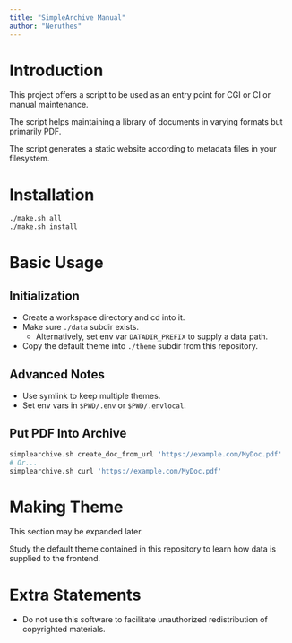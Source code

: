 ```yaml
---
title: "SimpleArchive Manual"
author: "Neruthes"
---
```




# Introduction

This project offers a script to be used as an entry point for CGI or CI or manual maintenance.

The script helps maintaining a library of documents in varying formats but primarily PDF.

The script generates a static website according to metadata files in your filesystem.




# Installation

```sh
./make.sh all
./make.sh install
```




# Basic Usage

## Initialization

- Create a workspace directory and cd into it.
- Make sure `./data` subdir exists.
  - Alternatively, set env var `DATADIR_PREFIX` to supply a data path.
- Copy the default theme into `./theme` subdir from this repository.

## Advanced Notes

- Use symlink to keep multiple themes.
- Set env vars in `$PWD/.env` or `$PWD/.envlocal`.

## Put PDF Into Archive

```sh
simplearchive.sh create_doc_from_url 'https://example.com/MyDoc.pdf'
# Or...
simplearchive.sh curl 'https://example.com/MyDoc.pdf'
```




# Making Theme

This section may be expanded later.

Study the default theme contained in this repository to learn how data is supplied to the frontend.






# Extra Statements

- Do not use this software to facilitate unauthorized redistribution of copyrighted materials.
